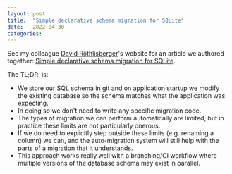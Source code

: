 ```yaml
---
layout: post
title:  "Simple declarative schema migration for SQLite"
date:   2022-04-30
categories:
---
```


See my colleague [David Röthlisberger]'s website for an article we authored together:
[Simple declarative schema migration for SQLite](https://david.rothlis.net/declarative-schema-migration-for-sqlite/).

The TL;DR: is:

* We store our SQL schema in git and on application startup we modify the existing database so the schema matches what the application was expecting.
* In doing so we don't need to write any specific migration code.
* The types of migration we can perform automatically are limited, but in practice these limits are not particularly onerous.
* If we do need to explicitly step outside these limits (e.g. renaming a column) we can, and the auto-migration system will still help with the parts of a migration that it understands.
* This approach works really well with a branching/CI workflow where multiple versions of the database schema may exist in parallel.

[David Röthlisberger]: https://david.rothlis.net/
